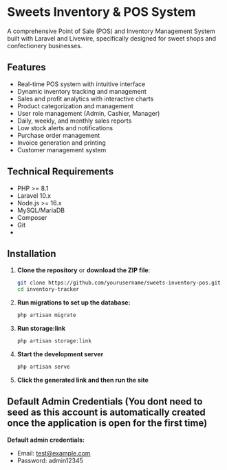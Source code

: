 # Sweets Inventory & POS System

A comprehensive Point of Sale (POS) and Inventory Management System built with Laravel and Livewire, specifically designed for sweet shops and confectionery businesses.

## Features

- Real-time POS system with intuitive interface
- Dynamic inventory tracking and management
- Sales and profit analytics with interactive charts
- Product categorization and management
- User role management (Admin, Cashier, Manager)
- Daily, weekly, and monthly sales reports
- Low stock alerts and notifications
- Purchase order management
- Invoice generation and printing
- Customer management system

## Technical Requirements

- PHP >= 8.1
- Laravel 10.x
- Node.js >= 16.x
- MySQL/MariaDB
- Composer
- Git
- 
## Installation
1. **Clone the repository** or **download the ZIP file**:
   ```bash
   git clone https://github.com/yourusername/sweets-inventory-pos.git
   cd inventory-tracker
2. **Run migrations to set up the database:**
   ```bash
   php artisan migrate
4. **Run storage:link**
   ```bash
   php artisan storage:link
5. **Start the development server**
   ```bash
   php artisan serve
6. **Click the generated link and then run the site**

## Default Admin Credentials (You dont need to seed as this account is automatically created once the application is open for the first time)

**Default admin credentials:**
- Email: test@example.com
- Password: admin12345



